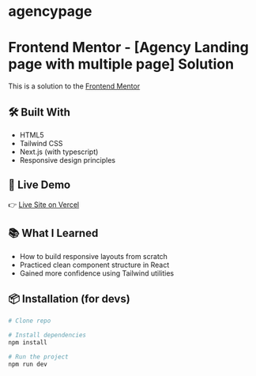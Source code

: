 # agencypage

# Frontend Mentor - [Agency Landing page with multiple page] Solution

This is a solution to the [Frontend Mentor](https://www.frontendmentor.io) 

## 🛠️ Built With

- HTML5
- Tailwind CSS
- Next.js (with typescript)
- Responsive design principles

## 🚀 Live Demo

👉 [Live Site on Vercel](https://your-project.vercel.app)


## 📚 What I Learned

- How to build responsive layouts from scratch
- Practiced clean component structure in React
- Gained more confidence using Tailwind utilities

## 📦 Installation (for devs)

```bash
# Clone repo

# Install dependencies
npm install

# Run the project
npm run dev
